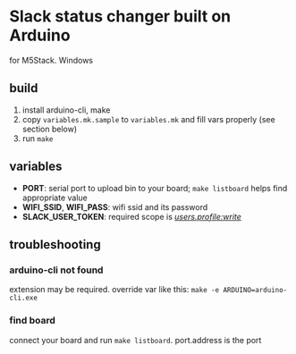 # Slack status changer built on Arduino

for M5Stack. Windows

## build
1. install arduino-cli, make
2. copy `variables.mk.sample` to `variables.mk` and fill vars properly (see section below)
3. run `make`

## variables
- **PORT**: serial port to upload bin to your board; `make listboard` helps find appropriate value
- **WIFI\_SSID**, **WIFI_PASS**: wifi ssid and its password
- **SLACK\_USER_TOKEN**: required scope is *[users.profile:write](https://api.slack.com/scopes/users.profile:write)*

## troubleshooting
### arduino-cli not found
extension may be required. override var like this: `make -e ARDUINO=arduino-cli.exe`

### find board
connect your board and run `make listboard`. port.address is the port
